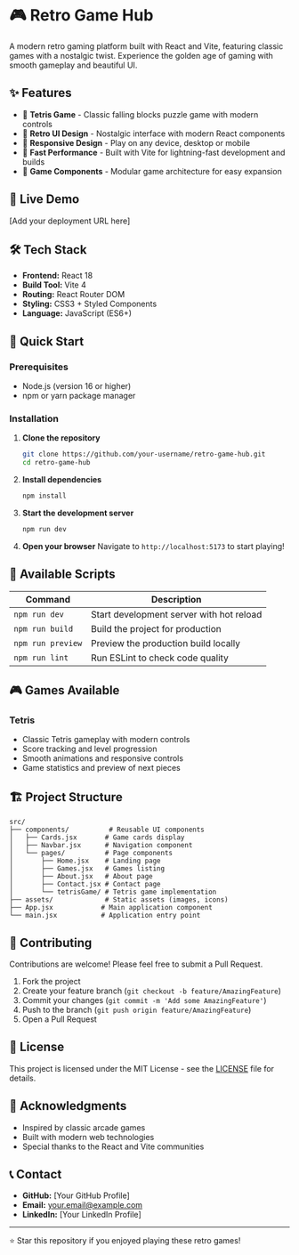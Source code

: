 # 🎮 Retro Game Hub

A modern retro gaming platform built with React and Vite, featuring classic games with a nostalgic twist. Experience the golden age of gaming with smooth gameplay and beautiful UI.

## ✨ Features

- 🎯 **Tetris Game** - Classic falling blocks puzzle game with modern controls
- 🎨 **Retro UI Design** - Nostalgic interface with modern React components
- 📱 **Responsive Design** - Play on any device, desktop or mobile
- 🚀 **Fast Performance** - Built with Vite for lightning-fast development and builds
- 🎵 **Game Components** - Modular game architecture for easy expansion

## 🎯 Live Demo

[Add your deployment URL here]

## 🛠️ Tech Stack

- **Frontend:** React 18
- **Build Tool:** Vite 4
- **Routing:** React Router DOM
- **Styling:** CSS3 + Styled Components
- **Language:** JavaScript (ES6+)

## 🚀 Quick Start

### Prerequisites

- Node.js (version 16 or higher)
- npm or yarn package manager

### Installation

1. **Clone the repository**
   ```bash
   git clone https://github.com/your-username/retro-game-hub.git
   cd retro-game-hub
   ```

2. **Install dependencies**
   ```bash
   npm install
   ```

3. **Start the development server**
   ```bash
   npm run dev
   ```

4. **Open your browser**
   Navigate to `http://localhost:5173` to start playing!

## 📜 Available Scripts

| Command | Description |
|---------|-------------|
| `npm run dev` | Start development server with hot reload |
| `npm run build` | Build the project for production |
| `npm run preview` | Preview the production build locally |
| `npm run lint` | Run ESLint to check code quality |

## 🎮 Games Available

### Tetris
- Classic Tetris gameplay with modern controls
- Score tracking and level progression
- Smooth animations and responsive controls
- Game statistics and preview of next pieces

## 🏗️ Project Structure

```
src/
├── components/          # Reusable UI components
│   ├── Cards.jsx       # Game cards display
│   ├── Navbar.jsx      # Navigation component
│   └── pages/          # Page components
│       ├── Home.jsx    # Landing page
│       ├── Games.jsx   # Games listing
│       ├── About.jsx   # About page
│       ├── Contact.jsx # Contact page
│       └── tetrisGame/ # Tetris game implementation
├── assets/             # Static assets (images, icons)
├── App.jsx            # Main application component
└── main.jsx           # Application entry point
```

## 🤝 Contributing

Contributions are welcome! Please feel free to submit a Pull Request.

1. Fork the project
2. Create your feature branch (`git checkout -b feature/AmazingFeature`)
3. Commit your changes (`git commit -m 'Add some AmazingFeature'`)
4. Push to the branch (`git push origin feature/AmazingFeature`)
5. Open a Pull Request

## 📄 License

This project is licensed under the MIT License - see the [LICENSE](LICENSE) file for details.

## 🙏 Acknowledgments

- Inspired by classic arcade games
- Built with modern web technologies
- Special thanks to the React and Vite communities

## 📞 Contact

- **GitHub:** [Your GitHub Profile]
- **Email:** your.email@example.com
- **LinkedIn:** [Your LinkedIn Profile]

---

⭐ Star this repository if you enjoyed playing these retro games!
